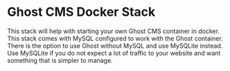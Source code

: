 # Ghost CMS Docker Stack
This stack will help with starting your own Ghost CMS container in docker. This stack comes with MySQL configured to work with the Ghost container. There is the option to use Ghost without MySQL and use MySQLite instead. Use MySQLite if you do not expect a lot of traffic to your website and want something that is simpler to manage.